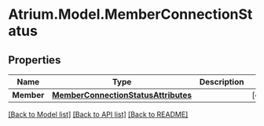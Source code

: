 # Atrium.Model.MemberConnectionStatus
## Properties

Name | Type | Description | Notes
------------ | ------------- | ------------- | -------------
**Member** | [**MemberConnectionStatusAttributes**](MemberConnectionStatusAttributes.md) |  | [optional] 

[[Back to Model list]](../README.md#documentation-for-models) [[Back to API list]](../README.md#documentation-for-api-endpoints) [[Back to README]](../README.md)

